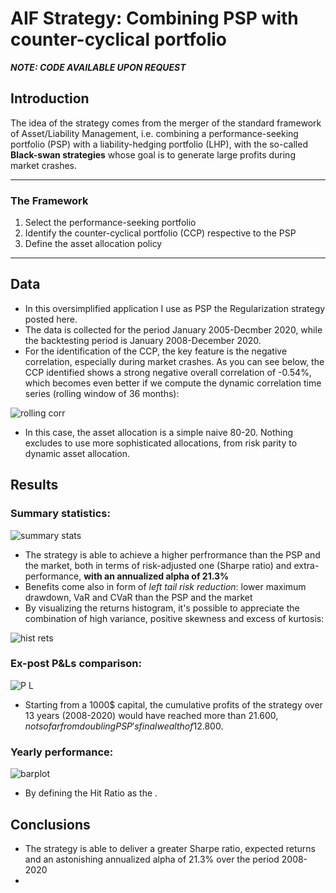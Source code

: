 # AIF Strategy: Combining PSP with counter-cyclical portfolio

***NOTE: CODE AVAILABLE UPON REQUEST***

## Introduction 
The idea of the strategy comes from the merger of the standard framework of Asset/Liability Management, i.e. combining a performance-seeking portfolio (PSP) with a liability-hedging portfolio (LHP), with the so-called **Black-swan strategies** whose goal is to generate large profits during market crashes.

---

### The Framework

1. Select the performance-seeking portfolio
2. Identify the counter-cyclical portfolio (CCP) respective to the PSP
3. Define the asset allocation policy

---

## Data

* In this oversimplified application I use as PSP the Regularization strategy posted here.
* The data is collected for the period January 2005-Decmber 2020, while the backtesting period is January 2008-December 2020. 
* For the identification of the CCP, the key feature is the negative correlation, especially during market crashes.
As you can see below, the CCP identified shows a strong negative overall correlation of -0.54%, which becomes even better if we compute the dynamic correlation time series (rolling window of 36 months):

![rolling corr](https://user-images.githubusercontent.com/78954578/130289381-533eead0-dce4-4603-8b84-793549acc62e.png)

* In this case, the asset allocation is a simple naive 80-20. Nothing excludes to use more sophisticated allocations, from risk parity to dynamic asset allocation.

## Results

### Summary statistics:

![summary stats](https://user-images.githubusercontent.com/78954578/130289616-e1ca64f6-8423-4061-a0c2-eeea789580d4.png)

* The strategy is able to achieve a higher perfrormance than the PSP and the market, both in terms of risk-adjusted one (Sharpe ratio) and extra-performance, **with an annualized alpha of 21.3%**
* Benefits come also in form of *left tail risk reduction*: lower maximum drawdown, VaR and CVaR than the PSP and the market
* By visualizing the returns histogram, it's possible to appreciate the combination of high variance, positive skewness and excess of kurtosis:

![hist rets](https://user-images.githubusercontent.com/78954578/130289740-20385f9f-b29d-485a-bb05-bd8fd1905e71.png)

### Ex-post P&Ls comparison:

![P L](https://user-images.githubusercontent.com/78954578/130289858-3fd9b662-6ccf-49d7-a88d-c808ace020f5.png)

* Starting from a 1000$ capital, the cumulative profits of the strategy over 13 years (2008-2020) would have reached more than 21.600$, not so far from doubling PSP's final wealth of 12.800$.

### Yearly performance:

![barplot](https://user-images.githubusercontent.com/78954578/130290191-08f9550c-1e18-40ef-9b81-93045cfc9b63.png)

* By defining the Hit Ratio as the .


## Conclusions

* The strategy is able to deliver a greater Sharpe ratio, expected returns and an astonishing annualized alpha of 21.3% over the period 2008-2020
* 
